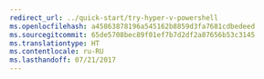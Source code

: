 ```yaml
---
redirect_url: ../quick-start/try-hyper-v-powershell
ms.openlocfilehash: a45863878196a545162b8859d3fa7681cdbedeed
ms.sourcegitcommit: 65de5708bec89f01ef7b7d2df2a87656b53c3145
ms.translationtype: HT
ms.contentlocale: ru-RU
ms.lasthandoff: 07/21/2017
---
```

